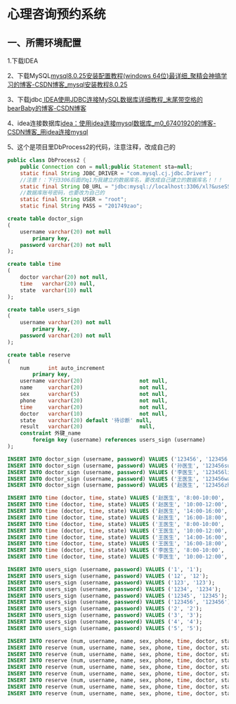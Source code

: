 # 心理咨询预约系统

## 一、所需环境配置

1.下载IDEA

2、下载MySQL[mysql8.0.25安装配置教程(windows 64位)最详细_聚精会神搞学习的博客-CSDN博客_mysql安装教程8.0.25](https://blog.csdn.net/weixin_43579015/article/details/117228159?ops_request_misc=%7B%22request%5Fid%22%3A%22166286237716782395352317%22%2C%22scm%22%3A%2220140713.130102334..%22%7D&request_id=166286237716782395352317&biz_id=0&utm_medium=distribute.pc_search_result.none-task-blog-2~all~top_positive~default-2-117228159-null-null.142^v47^pc_rank_34_ecpm25,201^v3^add_ask&utm_term=mysql安装配置教程&spm=1018.2226.3001.4187)

3、下载jdbc[ IDEA使用JDBC连接MySQL数据库详细教程_末尾带空格的bearBaby的博客-CSDN博客](https://blog.csdn.net/qq_36172505/article/details/84102468?ops_request_misc=%7B%22request%5Fid%22%3A%22166282023616782248567094%22%2C%22scm%22%3A%2220140713.130102334..%22%7D&request_id=166282023616782248567094&biz_id=0&utm_medium=distribute.pc_search_result.none-task-blog-2~all~top_positive~default-2-84102468-null-null.142^v47^pc_rank_34_ecpm25,201^v3^add_ask&utm_term=idea连接mysql数据库&spm=1018.2226.3001.4187)

4、idea连接数据库[idea：使用idea连接mysql数据库_m0_67401920的博客-CSDN博客_用idea连接mysql](https://blog.csdn.net/m0_67401920/article/details/126384835?ops_request_misc=&request_id=&biz_id=102&utm_term=idea连接mysql数据库&utm_medium=distribute.pc_search_result.none-task-blog-2~all~sobaiduweb~default-0-126384835.142^v47^pc_rank_34_ecpm25,201^v3^add_ask&spm=1018.2226.3001.4187)

5、这个是项目里DbProcess2的代码，注意注释，改成自己的

```Java
public class DbProcess2 {
    public Connection con = null;public Statement sta=null;
    static final String JDBC_DRIVER = "com.mysql.cj.jdbc.Driver";
    //注意！：下行3306后面的q1为我建立的数据库名，要改成自己建立的数据库名！！！
    static final String DB_URL = "jdbc:mysql://localhost:3306/xl?&useSSL=false&serverTimezone=UTC";
    //数据库账号密码，也要改为自己的
    static final String USER = "root";
    static final String PASS = "201749zao";
```

```sql
create table doctor_sign
(
    username varchar(20) not null
        primary key,
    password varchar(20) not null
);

create table time
(
    doctor varchar(20) not null,
    time   varchar(20) null,
    state  varchar(10) null
);

create table users_sign
(
    username varchar(20) not null
        primary key,
    password varchar(20) not null
);

create table reserve
(
    num      int auto_increment
        primary key,
    username varchar(20)                  not null,
    name     varchar(20)                  not null,
    sex      varchar(5)                   not null,
    phone    varchar(20)                  not null,
    time     varchar(20)                  not null,
    doctor   varchar(10)                  not null,
    state    varchar(20) default '待诊断' null,
    result   varchar(20)                  null,
    constraint 外键_name
        foreign key (username) references users_sign (username)
);
```

```sql
INSERT INTO doctor_sign (username, password) VALUES ('123456', '123456');
INSERT INTO doctor_sign (username, password) VALUES ('孙医生', '123456sun');
INSERT INTO doctor_sign (username, password) VALUES ('李医生', '123456li');
INSERT INTO doctor_sign (username, password) VALUES ('王医生', '123456wang');
INSERT INTO doctor_sign (username, password) VALUES ('赵医生', '123456zhao');
```

```sql
INSERT INTO time (doctor, time, state) VALUES ('赵医生', '8:00-10:00', '已预约');
INSERT INTO time (doctor, time, state) VALUES ('赵医生', '10:00-12:00', '已预约');
INSERT INTO time (doctor, time, state) VALUES ('赵医生', '14:00-16:00', '已预约');
INSERT INTO time (doctor, time, state) VALUES ('赵医生', '16:00-18:00', '未预约');
INSERT INTO time (doctor, time, state) VALUES ('王医生', '8:00-10:00', '已预约');
INSERT INTO time (doctor, time, state) VALUES ('王医生', '10:00-12:00', '未预约');
INSERT INTO time (doctor, time, state) VALUES ('王医生', '14:00-16:00', '已预约');
INSERT INTO time (doctor, time, state) VALUES ('王医生', '16:00-18:00', '未预约');
INSERT INTO time (doctor, time, state) VALUES ('李医生', '8:00-10:00', '已预约');
INSERT INTO time (doctor, time, state) VALUES ('李医生', '10:00-12:00', '未预约');
```

```sql
INSERT INTO users_sign (username, password) VALUES ('1', '1');
INSERT INTO users_sign (username, password) VALUES ('12', '12');
INSERT INTO users_sign (username, password) VALUES ('123', '123');
INSERT INTO users_sign (username, password) VALUES ('1234', '1234');
INSERT INTO users_sign (username, password) VALUES ('12345', '12345');
INSERT INTO users_sign (username, password) VALUES ('123456', '123456');
INSERT INTO users_sign (username, password) VALUES ('2', '2');
INSERT INTO users_sign (username, password) VALUES ('3', '3');
INSERT INTO users_sign (username, password) VALUES ('4', '4');
INSERT INTO users_sign (username, password) VALUES ('5', '5');
```

```sql
INSERT INTO reserve (num, username, name, sex, phone, time, doctor, state, result) VALUES (1, '2', '李四', '男', '18658474785', '8:00-10:00', '李医生', '已诊断', '正常');
INSERT INTO reserve (num, username, name, sex, phone, time, doctor, state, result) VALUES (2, '4', '小明', '男', '14596571254', '14:00-16:00', '王医生', '待诊断', null);
INSERT INTO reserve (num, username, name, sex, phone, time, doctor, state, result) VALUES (3, '3', '小红', '女', '17484526578', '10:00-12:00', '赵医生', '已诊断', '轻度焦虑症');
INSERT INTO reserve (num, username, name, sex, phone, time, doctor, state, result) VALUES (8, '1', '张三', '男', '17548540159', '8:00-10:00', '孙医生', '待诊断', null);
INSERT INTO reserve (num, username, name, sex, phone, time, doctor, state, result) VALUES (9, '12', '钱五', '男', '14795447458', '14:00-16:00', '赵医生', '已诊断', '重度抑郁症');
INSERT INTO reserve (num, username, name, sex, phone, time, doctor, state, result) VALUES (10, '123', '小芳', '女', '18654795482', '8:00-10:00', '王医生', '待诊断', null);
INSERT INTO reserve (num, username, name, sex, phone, time, doctor, state, result) VALUES (11, '5', '王晶晶', '女', '14854269547', '8:00-10:00', '赵医生', '待诊断', null);
INSERT INTO reserve (num, username, name, sex, phone, time, doctor, state, result) VALUES (12, '1234', '张杰', '男', '19658742365', '16:00-18:00', '孙医生', '待诊断', null);
INSERT INTO reserve (num, username, name, sex, phone, time, doctor, state, result) VALUES (13, '6', '孙丽', '女', '17584865488', '14:00-16:00', '李医生', '待诊断', null);
```
